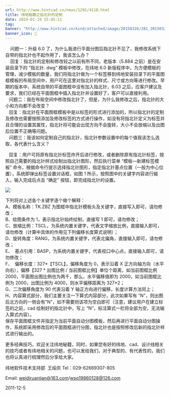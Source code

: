 ```yaml
---
url: http://www.hintcad.cn/news/1292/4110.html
title: 纬地秘籍之指北针的定制
date: 2024-01-19 15:45:11
tag: 
banner: "http://www.hintcad.cn/kind/attached/image/20150326/281_20150326090213_90928.jpg"
banner_icon: 🔖
---
```

    问题一：升级 6.0 了，为什么我进行平面分图后指北针不见了，我修改系统下自带的指北针也不起作用了，我该怎么办？  
    回复：指北针的定制和修改较之以前有所不同，老版本（5.884 之前）是在安装目录下的 “指北针. dwg” 模板中修改，在纬地 6.0 新版程序中，为方便模板的管理，减少模板的数量，我们将指北针做为一个标签移到纬地安装目录下的平面图框模板的布局空间中，用户可在这里对指北针的样式、尺寸或方向等进行修改。早期的版本中，系统自带的平面图框中没有加入指北针，6.03 之后，应客户建议及要求，我们已经在平面图框中插入指北针并设置好了，客户可以直接利用。  
   问题二：我在布局空间中修改指北针了，但是，为什么我修改之后，指北针的大小和方向都不会改变？  
   回复：指北针在平面图框模板中是以标签的形式进行添加的，所以指北针的定制及修改也需要按照添加及修改标签的方式进行操作，如没有将指北针定义为标签并且合理的设置其属性，指北针将可能会出现方向不会旋转，大小不会放缩以及出图后位置不正确等问题。  
   问题三：我该如何定制自己的指北针，指北针参数设置中的每个值我该怎么选取，各代表什么含义？

   回复：用户可将原有指北针标签炸开后进行修改，或者删除原有指北针标签，按照自己需要的指北针样式绘制出指北针图形，然后执行菜单 “模板—新建标签模板” 命令，根据命令行提示选择指北针图形，指定指北针基点位置（一般为中心位置），系统即弹出标签设置对话框，如图 1 所示，按照图中的关键字内容进行输入，输入完成后点击 “确定” 按钮，即完成指北针的设置。 

![](http://www.hintcad.cn/kind/attached/image/20150326/281_20150326090213_90928.jpg)

  

下列将对上述各个关键字逐个做个解释：  
A、模板名称：TK.ZBZ 为图框中指北针模板头及关键字，直接写入即可，请勿修改；  
B、绘图条件为 1，表示指北针始终绘制，直接写 1 即可，请勿修改；  
C、放缩比例：TSCL，为系统内置关键字，代表文字缩放比例，直接输入即可，请勿修改（计算中具体的作用见下列偏移长度算式说明）；  
D、旋转角度：RANG，为系统内置关键字，代表北偏角，直接输入即可，请勿修改；  
E、  基点引用：BASP，为系统内置关键字，代表视口中心点，直接输入即可，请勿修改；  
F、  偏移长度：327*【TSCL】，偏移角度为 0，表示沿着 X 正方向轴方向（水平向右），偏移【327 * 出图比例 / 当前图框比例】单位个距离，如当前图框比例 2000，平面图出图比例也为两千，那么，水平偏移值即为 2000，如当前图框比例为 2000，出图比例为 4000，则水平偏移距离为 327*2；  
G、二次偏移角度为 90 代表沿着 Y 轴正方向进行偏移，长度计算方法同上；  
H、内容算式部分，我们主要关注一下算式内容部分，此次如果写有 “N”，则出图后北方向的一侧会有”N”，如不需要则该项为空白即可（注意，建议用户在建立标签的之前，cad 绘制好的指北针中，写上 “N”，标注算式一栏将全部为空，无法输入算式内容）。   
 保存平面图框文件并指定为当前平面自动分图模板，然后再进行平面自动分图操作，系统即采用修改后的平面图框进行分图，指北针也是按照修改后新的指北针样式进行输出的。  
 

 更多经典技巧，欢迎关注纬地秘籍，同时，如果您有好的纬地、cad、设计线相关的技巧或者有纬地相关的问题，也可以发给我们，对于典型的、有代表性的，我们也将认真进行梳理然后分享给大家。

纬地软件技术支持部  王绥庆 Tel：029-62669307-805

Email: weidiruanjian@163.com/wsq19860128@126.com

 2011-12-5